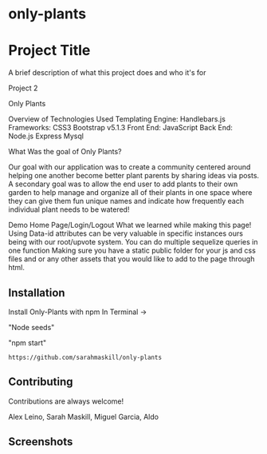 # only-plants
# Project Title

A brief description of what this project does and who it's for

Project 2

Only Plants

Overview of Technologies Used
Templating Engine:
Handlebars.js
Frameworks:
CSS3
Bootstrap v5.1.3
Front End:
JavaScript
Back End: 
Node.js
Express
Mysql

What Was the goal of Only Plants?

Our goal with our application was to create a community centered around helping one another become better plant parents by sharing ideas via posts.
A secondary goal was to allow the end user to add plants to their own garden to help manage and organize all of their plants in one space where they can give them fun unique names and indicate how frequently each individual plant needs to be watered!

Demo Home Page/Login/Logout
What we learned while making this page! 
Using Data-id attributes can be very valuable in specific instances ours being with our root/upvote system. 
You can do multiple sequelize queries in one function
Making sure you have a static public folder for your js and css files and or any other assets that you would like to add to the page through html.


## Installation

Install Only-Plants with npm
In Terminal ->

"Node seeds"

"npm start"

    https://github.com/sarahmaskill/only-plants

## Contributing

Contributions are always welcome!

Alex Leino, Sarah Maskill, Miguel Garcia, Aldo


## Screenshots


